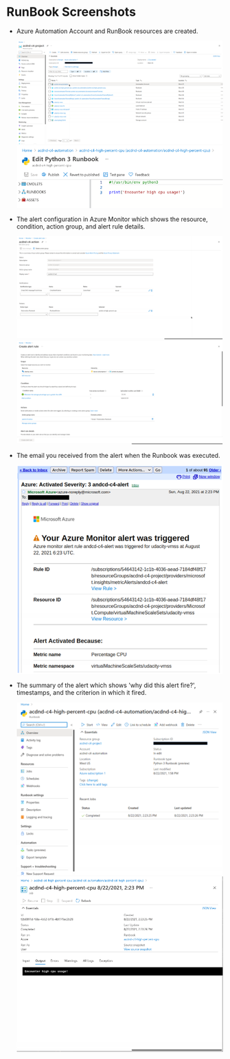 # RunBook Screenshots

- Azure Automation Account and RunBook resources are created.

    <img src='Screenshot 2021-08-22 14:03:00.png'>

    <img src='Screenshot 2021-08-22 13:58:52.png'>

- The alert configuration in Azure Monitor which shows the resource, condition, action group, and alert rule details.

    <img src='Screenshot 2021-08-22 14:12:53.png'>

    <img src='Screenshot 2021-08-22 14:13:31.png'>

- The email you received from the alert when the Runbook was executed.

    <img src='Screenshot 2021-08-22 14:25:45.png'>

- The summary of the alert which shows 'why did this alert fire?', timestamps, and the criterion in which it fired.

    <img src='Screenshot 2021-08-22 14:27:05.png'>

    <img src='Screenshot 2021-08-22 14:27:36.png'>